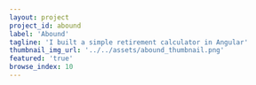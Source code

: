 ```yaml
---
layout: project
project_id: abound
label: 'Abound'
tagline: 'I built a simple retirement calculator in Angular'
thumbnail_img_url: '../../assets/abound_thumbnail.png'
featured: 'true'
browse_index: 10
---
```

